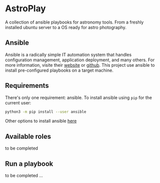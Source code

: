 # AstroPlay
A collection of ansible playbooks for astronomy tools. From a freshly installed ubuntu server to a OS ready for astro photography. 

## Ansible
Ansible is a radically simple IT automation system that handles configuration management, application deployment, and many others. For more information, visite their [website](https://ansible.com/) or [github](https://github.com/ansible/ansible). This project use ansible to install pre-configured playbooks on a target machine. 

## Requirements
There's only one requirement: ansible. To install ansible using  `pip` for the current user:
```bash
python3 -m pip install --user ansible
```
Other options to install ansible [here](https://docs.ansible.com/ansible/latest/installation_guide/intro_installation.html)

## Available roles
to be completed

## Run a playbook
to be completed ...
